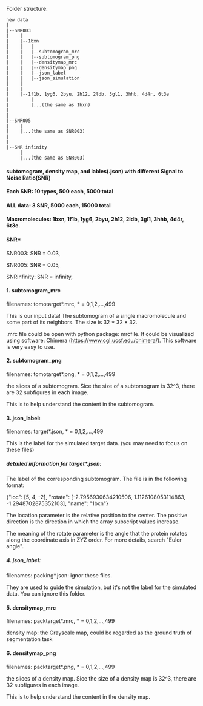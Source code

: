 Folder structure:

    new data
    |
    |--SNR003
    |    |
    |    |--1bxn
    |    |   |
    |    |   |--subtomogram_mrc 
    |    |   |--subtomogram_png
    |    |   |--densitymap_mrc
    |    |   |--densitymap_png
    |    |   |--json_label
    |    |   |--json_simulation
    |    |
    |    |
    |    |--1f1b, 1yg6, 2byu, 2h12, 2ldb, 3gl1, 3hhb, 4d4r, 6t3e
    |        |
    |        |...(the same as 1bxn)
    |    
    |
    |--SNR005
    |    |
    |    |...(the same as SNR003)
    |  
    |  
    |--SNR infinity
         |
         |...(the same as SNR003)



#### subtomogram, density map, and lables(.json) with different Signal to Noise Ratio(SNR)
#### Each SNR: 10 types, 500 each, 5000 total
#### ALL data: 3 SNR, 5000 each, 15000 total
#### Macromolecules: 1bxn, 1f1b, 1yg6, 2byu, 2h12, 2ldb, 3gl1, 3hhb, 4d4r, 6t3e.


#### SNR*

SNR003: SNR = 0.03, 

SNR005: SNR = 0.05, 

SNRinfinity: SNR = infinity,


#### 1. subtomogram_mrc 
filenames: tomotarget*.mrc, * = 0,1,2,...,499

This is our input data!
The subtomogram of a single macromolecule and some part of its neighbors. 
The size is 32 * 32 * 32.

.mrc file could be open with python package: mrcfile. 
It could be visualized using software: Chimera (https://www.cgl.ucsf.edu/chimera/). This software is very easy to use.

#### 2. subtomogram_png 
filenames: tomotarget*.png, * = 0,1,2,...,499

the slices of a subtomogram. Sice the size of a subtomogram is 32^3, there are 32 subfigures in each image.

This is to help understand the content in the subtomogram.

#### 3. json_label:
filenames: target*.json, * = 0,1,2,...,499

This is the label for the simulated target data. (you may need to focus on these files)

##### detailed information for target*.json: 

The label of the corresponding subtomogram. The file is in the following format:

{"loc": [5, 4, -2], "rotate": [-2.7956930634210506, 1.1126108053114863, -1.2948702875352103], "name": "1bxn"}

The location parameter is the relative position to the center. The positive direction is the direction in which the array subscript values increase.

The meaning of the rotate parameter is the angle that the protein rotates along the coordinate axis in ZYZ order. For more details, search "Euler angle".

##### 4. json_label:
filenames: packing*.json: ignor these files. 

They are used to guide the simulation, but it's not the label for the simulated data. You can ignore this folder.


#### 5. densitymap_mrc

filenames: packtarget*.mrc, * = 0,1,2,...,499

density map: the Grayscale map, could be regarded as the ground truth of segmentation task


#### 6. densitymap_png

filenames: packtarget*.png, * = 0,1,2,...,499

the slices of a density map. Sice the size of a density map is 32^3, there are 32 subfigures in each image.

This is to help understand the content in the density map.




